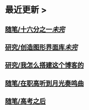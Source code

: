 # 最近更新 >

## [随笔/十六分之一*未完*](essays/one-sixteenth)

## [研究/创造图形界面库*未完*](research/creation-of-a-gui-toolkit)

## [研究/我怎么搭建这个博客的](research/how-i-built-this-blog)

## [随笔/在职高听到月光奏鸣曲](essays/sound-of-moonlight)

## [随笔/高考之后](essays/after-the-exam)

<script>
jQuery("div#disqus_thread").ready(function(){
    jQuery("div.col-md-3").remove();
    jQuery("div#disqus_thread").remove();
});
</script>